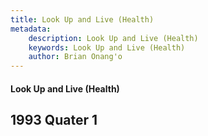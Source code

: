 ```yaml
---
title: Look Up and Live (Health)
metadata:
    description: Look Up and Live (Health)
    keywords: Look Up and Live (Health)
    author: Brian Onang'o
---
```


#### Look Up and Live (Health)

## 1993 Quater 1
